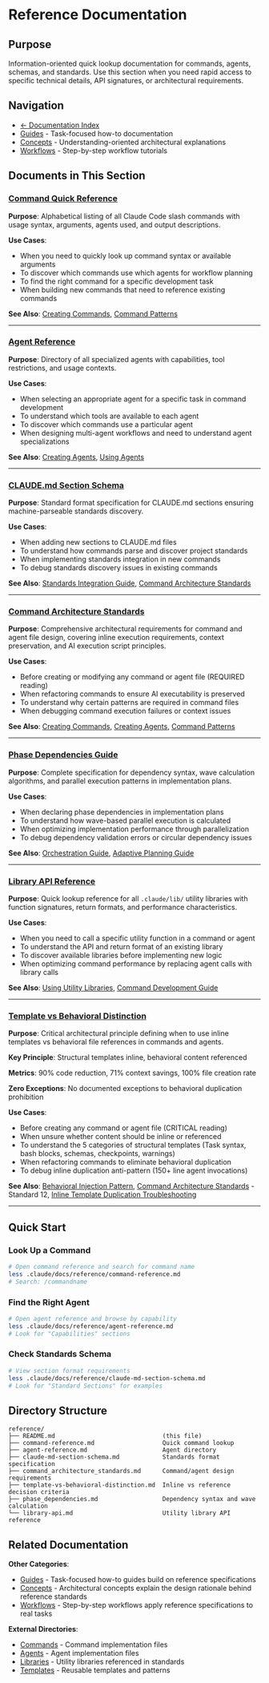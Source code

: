 # Reference Documentation

## Purpose

Information-oriented quick lookup documentation for commands, agents, schemas, and standards. Use this section when you need rapid access to specific technical details, API signatures, or architectural requirements.

## Navigation

- [← Documentation Index](../README.md)
- [Guides](../guides/) - Task-focused how-to documentation
- [Concepts](../concepts/) - Understanding-oriented architectural explanations
- [Workflows](../workflows/) - Step-by-step workflow tutorials

## Documents in This Section

### [Command Quick Reference](command-reference.md)
**Purpose**: Alphabetical listing of all Claude Code slash commands with usage syntax, arguments, agents used, and output descriptions.

**Use Cases**:
- When you need to quickly look up command syntax or available arguments
- To discover which commands use which agents for workflow planning
- To find the right command for a specific development task
- When building new commands that need to reference existing commands

**See Also**: [Creating Commands](../guides/creating-commands.md), [Command Patterns](../guides/command-patterns.md)

---

### [Agent Reference](agent-reference.md)
**Purpose**: Directory of all specialized agents with capabilities, tool restrictions, and usage contexts.

**Use Cases**:
- When selecting an appropriate agent for a specific task in command development
- To understand which tools are available to each agent
- To discover which commands use a particular agent
- When designing multi-agent workflows and need to understand agent specializations

**See Also**: [Creating Agents](../guides/creating-agents.md), [Using Agents](../guides/agent-development-guide.md)

---

### [CLAUDE.md Section Schema](claude-md-section-schema.md)
**Purpose**: Standard format specification for CLAUDE.md sections ensuring machine-parseable standards discovery.

**Use Cases**:
- When adding new sections to CLAUDE.md files
- To understand how commands parse and discover project standards
- When implementing standards integration in new commands
- To debug standards discovery issues in existing commands

**See Also**: [Standards Integration Guide](../guides/standards-integration.md), [Command Architecture Standards](command_architecture_standards.md)

---

### [Command Architecture Standards](command_architecture_standards.md)
**Purpose**: Comprehensive architectural requirements for command and agent file design, covering inline execution requirements, context preservation, and AI execution script principles.

**Use Cases**:
- Before creating or modifying any command or agent file (REQUIRED reading)
- When refactoring commands to ensure AI executability is preserved
- To understand why certain patterns are required in command files
- When debugging command execution failures or context issues

**See Also**: [Creating Commands](../guides/creating-commands.md), [Creating Agents](../guides/creating-agents.md), [Command Patterns](../guides/command-patterns.md)

---

### [Phase Dependencies Guide](phase_dependencies.md)
**Purpose**: Complete specification for dependency syntax, wave calculation algorithms, and parallel execution patterns in implementation plans.

**Use Cases**:
- When declaring phase dependencies in implementation plans
- To understand how wave-based parallel execution is calculated
- When optimizing implementation performance through parallelization
- To debug dependency validation errors or circular dependency issues

**See Also**: [Orchestration Guide](../workflows/orchestration-guide.md), [Adaptive Planning Guide](../workflows/adaptive-planning-guide.md)

---

### [Library API Reference](library-api.md)
**Purpose**: Quick lookup reference for all `.claude/lib/` utility libraries with function signatures, return formats, and performance characteristics.

**Use Cases**:
- When you need to call a specific utility function in a command or agent
- To understand the API and return format of an existing library
- To discover available libraries before implementing new logic
- When optimizing command performance by replacing agent calls with library calls

**See Also**: [Using Utility Libraries](../guides/using-utility-libraries.md), [Command Development Guide](../guides/command-development-guide.md)

---

### [Template vs Behavioral Distinction](template-vs-behavioral-distinction.md)
**Purpose**: Critical architectural principle defining when to use inline templates vs behavioral file references in commands and agents.

**Key Principle**: Structural templates inline, behavioral content referenced

**Metrics**: 90% code reduction, 71% context savings, 100% file creation rate

**Zero Exceptions**: No documented exceptions to behavioral duplication prohibition

**Use Cases**:
- Before creating any command or agent file (CRITICAL reading)
- When unsure whether content should be inline or referenced
- To understand the 5 categories of structural templates (Task syntax, bash blocks, schemas, checkpoints, warnings)
- When refactoring commands to eliminate behavioral duplication
- To debug inline duplication anti-pattern (150+ line agent invocations)

**See Also**: [Behavioral Injection Pattern](../concepts/patterns/behavioral-injection.md), [Command Architecture Standards](command_architecture_standards.md) - Standard 12, [Inline Template Duplication Troubleshooting](../troubleshooting/inline-template-duplication.md)

---

## Quick Start

### Look Up a Command
```bash
# Open command reference and search for command name
less .claude/docs/reference/command-reference.md
# Search: /commandname
```

### Find the Right Agent
```bash
# Open agent reference and browse by capability
less .claude/docs/reference/agent-reference.md
# Look for "Capabilities" sections
```

### Check Standards Schema
```bash
# View section format requirements
less .claude/docs/reference/claude-md-section-schema.md
# Look for "Standard Sections" for examples
```

## Directory Structure

```
reference/
├── README.md                              (this file)
├── command-reference.md                   Quick command lookup
├── agent-reference.md                     Agent directory
├── claude-md-section-schema.md            Standards format specification
├── command_architecture_standards.md      Command/agent design requirements
├── template-vs-behavioral-distinction.md  Inline vs reference decision criteria
├── phase_dependencies.md                  Dependency syntax and wave calculation
└── library-api.md                         Utility library API reference
```

## Related Documentation

**Other Categories**:
- [Guides](../guides/) - Task-focused how-to guides build on reference specifications
- [Concepts](../concepts/) - Architectural concepts explain the design rationale behind reference standards
- [Workflows](../workflows/) - Step-by-step workflows apply reference specifications to real tasks

**External Directories**:
- [Commands](../../commands/) - Command implementation files
- [Agents](../../agents/) - Agent implementation files
- [Libraries](../../lib/) - Utility libraries referenced in standards
- [Templates](../../templates/) - Reusable templates and patterns
